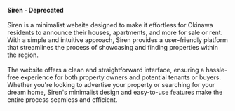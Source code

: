 **Siren - Deprecated**
<br><br>
Siren is a minimalist website designed to make it effortless for Okinawa residents to announce their houses, apartments, and more for sale or rent. With a simple and intuitive approach, Siren provides a user-friendly platform that streamlines the process of showcasing and finding properties within the region.
<br><br>
The website offers a clean and straightforward interface, ensuring a hassle-free experience for both property owners and potential tenants or buyers. Whether you're looking to advertise your property or searching for your dream home, Siren's minimalist design and easy-to-use features make the entire process seamless and efficient.
<br><br>
